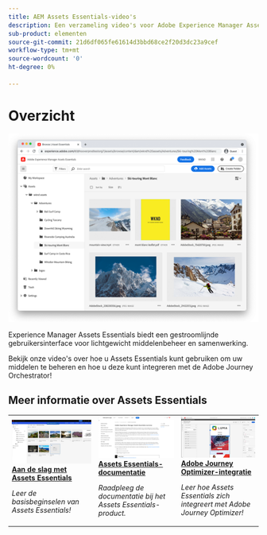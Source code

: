 ```yaml
---
title: AEM Assets Essentials-video's
description: Een verzameling video's voor Adobe Experience Manager Assets Essentials
sub-product: elementen
source-git-commit: 21d6df065fe61614d3bbd68ce2f20d3dc23a9cef
workflow-type: tm+mt
source-wordcount: '0'
ht-degree: 0%

---
```



# Overzicht

![Assets Essentials](./assets/overview/hero.png)

Experience Manager Assets Essentials biedt een gestroomlijnde gebruikersinterface voor lichtgewicht middelenbeheer en samenwerking.

Bekijk onze video&#39;s over hoe u Assets Essentials kunt gebruiken om uw middelen te beheren en hoe u deze kunt integreren met de Adobe Journey Orchestrator!

## Meer informatie over Assets Essentials

<table>
<td>
   <a href="./basics/managing.md">
   <img alt="Aan de slag met Assets Essentials" src="./assets/overview/getting-started.png" />
   </a>
   <div>
      <a href="./basics/managing.md">
      <strong>Aan de slag met Assets Essentials</strong>
      </a>
   </div>
   <p>
      <em>Leer de basisbeginselen van Assets Essentials!</em>
   </p>
</td>
<td>
   <a href="https://experienceleague.adobe.com/docs/experience-manager-assets-essentials/help/introduction.html">
   <img alt="" src="./assets/overview/assets-essentials-docs.png"/>
   </a>
   <div>
      <a href="https://experienceleague.adobe.com/docs/experience-manager-assets-essentials/help/introduction.html">
      <strong>Assets Essentials-documentatie</strong>
      </a>
   </div>
   <p>
      <em>Raadpleeg de documentatie bij het Assets Essentials-product.</em>
   <p>
</td>
<td>
   <a href="https://experienceleague.adobe.com/docs/journey-optimizer-learn/tutorials/create-messages/create-email-content-with-the-message-editor.html">
   <img alt="Adobe Journey Optimizer" src="./assets/overview/adobe-journey-optimizer.png" />
   </a>
   <div>
      <a href="https://experienceleague.adobe.com/docs/journey-optimizer-learn/tutorials/create-messages/create-email-content-with-the-message-editor.html">
      <strong>Adobe Journey Optimizer-integratie</strong>
      </a>
   </div>
   <p>
      <em>Leer hoe Assets Essentials zich integreert met Adobe Journey Optimizer!</em>
   <p>
</td>
</table>
